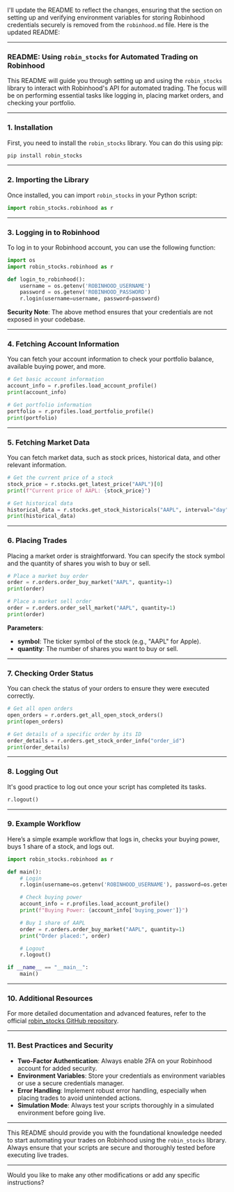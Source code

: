 I'll update the README to reflect the changes, ensuring that the section on setting up and verifying environment variables for storing Robinhood credentials securely is removed from the `robinhood.md` file. Here is the updated README:

---

### README: **Using `robin_stocks` for Automated Trading on Robinhood**

This README will guide you through setting up and using the `robin_stocks` library to interact with Robinhood's API for automated trading. The focus will be on performing essential tasks like logging in, placing market orders, and checking your portfolio.

---

### **1. Installation**

First, you need to install the `robin_stocks` library. You can do this using pip:

```bash
pip install robin_stocks
```

---

### **2. Importing the Library**

Once installed, you can import `robin_stocks` in your Python script:

```python
import robin_stocks.robinhood as r
```

---

### **3. Logging in to Robinhood**

To log in to your Robinhood account, you can use the following function:

```python
import os
import robin_stocks.robinhood as r

def login_to_robinhood():
    username = os.getenv('ROBINHOOD_USERNAME')
    password = os.getenv('ROBINHOOD_PASSWORD')
    r.login(username=username, password=password)
```

**Security Note**: The above method ensures that your credentials are not exposed in your codebase.

---

### **4. Fetching Account Information**

You can fetch your account information to check your portfolio balance, available buying power, and more.

```python
# Get basic account information
account_info = r.profiles.load_account_profile()
print(account_info)

# Get portfolio information
portfolio = r.profiles.load_portfolio_profile()
print(portfolio)
```

---

### **5. Fetching Market Data**

You can fetch market data, such as stock prices, historical data, and other relevant information.

```python
# Get the current price of a stock
stock_price = r.stocks.get_latest_price("AAPL")[0]
print(f"Current price of AAPL: {stock_price}")

# Get historical data
historical_data = r.stocks.get_stock_historicals("AAPL", interval="day", span="week")
print(historical_data)
```

---

### **6. Placing Trades**

Placing a market order is straightforward. You can specify the stock symbol and the quantity of shares you wish to buy or sell.

```python
# Place a market buy order
order = r.orders.order_buy_market("AAPL", quantity=1)
print(order)

# Place a market sell order
order = r.orders.order_sell_market("AAPL", quantity=1)
print(order)
```

**Parameters**:

- **symbol**: The ticker symbol of the stock (e.g., "AAPL" for Apple).
- **quantity**: The number of shares you want to buy or sell.

---

### **7. Checking Order Status**

You can check the status of your orders to ensure they were executed correctly.

```python
# Get all open orders
open_orders = r.orders.get_all_open_stock_orders()
print(open_orders)

# Get details of a specific order by its ID
order_details = r.orders.get_stock_order_info("order_id")
print(order_details)
```

---

### **8. Logging Out**

It's good practice to log out once your script has completed its tasks.

```python
r.logout()
```

---

### **9. Example Workflow**

Here’s a simple example workflow that logs in, checks your buying power, buys 1 share of a stock, and logs out.

```python
import robin_stocks.robinhood as r

def main():
    # Login
    r.login(username=os.getenv('ROBINHOOD_USERNAME'), password=os.getenv('ROBINHOOD_PASSWORD'))

    # Check buying power
    account_info = r.profiles.load_account_profile()
    print(f"Buying Power: {account_info['buying_power']}")

    # Buy 1 share of AAPL
    order = r.orders.order_buy_market("AAPL", quantity=1)
    print("Order placed:", order)

    # Logout
    r.logout()

if __name__ == "__main__":
    main()
```

---

### **10. Additional Resources**

For more detailed documentation and advanced features, refer to the official [robin_stocks GitHub repository](https://github.com/jmfernandes/robin_stocks).

---

### **11. Best Practices and Security**

- **Two-Factor Authentication**: Always enable 2FA on your Robinhood account for added security.
- **Environment Variables**: Store your credentials as environment variables or use a secure credentials manager.
- **Error Handling**: Implement robust error handling, especially when placing trades to avoid unintended actions.
- **Simulation Mode**: Always test your scripts thoroughly in a simulated environment before going live.

---

This README should provide you with the foundational knowledge needed to start automating your trades on Robinhood using the `robin_stocks` library. Always ensure that your scripts are secure and thoroughly tested before executing live trades.

---

Would you like to make any other modifications or add any specific instructions?